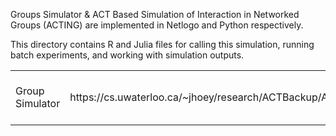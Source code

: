 
Groups Simulator & ACT Based Simulation of Interaction in Networked Groups (ACTING) are implemented in Netlogo and Python respectively.

This directory contains R and Julia files for calling this simulation, running batch experiments, and working with simulation outputs.

<table style="width:100%">
  <tr>
    <td>Group Simulator</td>
    <td>https://cs.uwaterloo.ca/~jhoey/research/ACTBackup/ACT/SmallGroups/GroupSimulator.html</td>
    <td>ACT in Networked Groups ACTING</td>
    <td>Will be released upon publication.</td>
  </tr>
</table>
